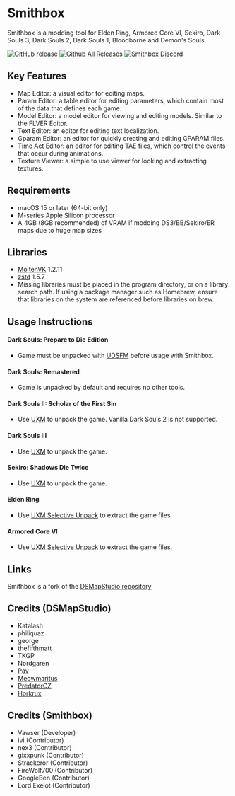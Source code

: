 # Smithbox
Smithbox is a modding tool for Elden Ring, Armored Core VI, Sekiro, Dark Souls 3, Dark Souls 2, Dark Souls 1, Bloodborne and Demon's Souls.


[![GitHub release](https://img.shields.io/github/release/vawser/Smithbox.svg)](https://github.com/vawser/Smithbox/releases/latest)
[![Github All Releases](https://img.shields.io/github/downloads/vawser/Smithbox/total.svg)](https://github.com/vawser/Smithbox/releases/latest)
[![Smithbox Discord](https://img.shields.io/badge/Discord%20-%237289DA.svg?&logo=discord&logoColor=white)](https://discord.gg/5p9bRKkK4J)

## Key Features
- Map Editor: a visual editor for editing maps.
- Param Editor: a table editor for editing parameters, which contain most of the data that defines each game.
- Model Editor: a model editor for viewing and editing models. Similar to the FLVER Editor.
- Text Editor: an editor for editing text localization.
- Gparam Editor: an editor for quickly creating and editing GPARAM files.
- Time Act Editor: an editor for editing TAE files, which control the events that occur during animations.
- Texture Viewer: a simple to use viewer for looking and extracting textures.

## Requirements
* macOS 15 or later (64-bit only)
* M-series Apple Silicon processor
* A 4GB (8GB recommended) of VRAM if modding DS3/BB/Sekiro/ER maps due to huge map sizes

## Libraries
* [MoltenVK](https://github.com/KhronosGroup/MoltenVK) 1.2.11
* [zstd](https://github.com/facebook/zstd) 1.5.7
* Missing libraries must be placed in the program directory, or on a library search path. If using a package manager such as Homebrew, ensure that libraries on the system are referenced before libraries on brew.

## Usage Instructions
#### Dark Souls: Prepare to Die Edition
* Game must be unpacked with [UDSFM](https://www.nexusmods.com/darksouls/mods/1304) before usage with Smithbox.

#### Dark Souls: Remastered
* Game is unpacked by default and requires no other tools.

#### Dark Souls II: Scholar of the First Sin
* Use [UXM](https://www.nexusmods.com/sekiro/mods/26) to unpack the game. Vanilla Dark Souls 2 is not supported.

#### Dark Souls III
* Use [UXM](https://www.nexusmods.com/sekiro/mods/26) to unpack the game.

#### Sekiro: Shadows Die Twice
* Use [UXM](https://www.nexusmods.com/sekiro/mods/26) to unpack the game.

#### Elden Ring
* Use [UXM Selective Unpack](https://github.com/Nordgaren/UXM-Selective-Unpack) to extract the game files.

#### Armored Core VI
* Use [UXM Selective Unpack](https://github.com/Nordgaren/UXM-Selective-Unpack) to extract the game files.

## Links
Smithbox is a fork of the [DSMapStudio repository](https://github.com/soulsmods/DSMapStudio)

## Credits (DSMapStudio)
* Katalash
* philiquaz
* george
* thefifthmatt
* TKGP
* Nordgaren
* [Pav](https://github.com/JohrnaJohrna)
* [Meowmaritus](https://github.com/meowmaritus)
* [PredatorCZ](https://github.com/PredatorCZ)
* [Horkrux](https://github.com/horkrux)

## Credits (Smithbox)
* Vawser (Developer)
* ivi (Contributor)
* nex3 (Contributor)
* gixxpunk (Contributor)
* Strackeror (Contributor)
* FireWolf700 (Contributor)
* GoogleBen (Contributor)
* Lord Exelot (Contributor)


  
